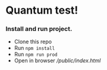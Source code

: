 # Quantum test!

### Install and run project.

- Clone this repo
- Run `npm install`
- Run `npm run prod`
- Open in browser _/public/index.html_
